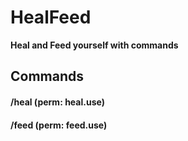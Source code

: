 # HealFeed
**Heal and Feed yourself with commands**
## Commands
#### /heal (perm: heal.use)
#### /feed (perm: feed.use)
